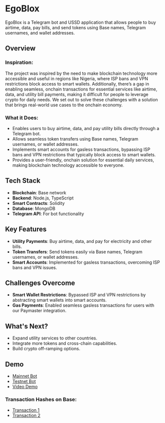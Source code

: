 # EgoBlox

EgoBlox is a Telegram bot and USSD application that allows people to buy airtime, data, pay bills, and send tokens using Base names, Telegram usernames, and wallet addresses.

## Overview

### Inspiration:

The project was inspired by the need to make blockchain technology more accessible and useful in regions like Nigeria, where ISP bans and VPN restrictions block access to smart wallets. Additionally, there’s a gap in enabling seamless, onchain transactions for essential services like airtime, data, and utility bill payments, making it difficult for people to leverage crypto for daily needs. We set out to solve these challenges with a solution that brings real-world use cases to the onchain economy.

### What it Does:

- Enables users to buy airtime, data, and pay utility bills directly through a Telegram bot.
- Allows seamless token transfers using Base names, Telegram usernames, or wallet addresses.
- Implements smart accounts for gasless transactions, bypassing ISP bans and VPN restrictions that typically block access to smart wallets.
- Provides a user-friendly, onchain solution for essential daily services, making blockchain technology accessible to everyone.

## Tech Stack

- **Blockchain**: Base network
- **Backend**: Node.js, TypeScript
- **Smart Contracts**: Solidity
- **Database**: MongoDB
- **Telegram API**: For bot functionality

## Key Features

- **Utility Payments**: Buy airtime, data, and pay for electricity and other bills.
- **Token Transfers**: Send tokens easily via Base names, Telegram usernames, or wallet addresses.
- **Smart Accounts**: Implemented for gasless transactions, overcoming ISP bans and VPN issues.

## Challenges Overcome

- **Smart Wallet Restrictions**: Bypassed ISP and VPN restrictions by abstracting smart wallets into smart accounts.
- **Gas Payments**: Enabled seamless gasless transactions for users with our Paymaster integration.

## What's Next?

- Expand utility services to other countries.
- Integrate more tokens and cross-chain capabilities.
- Build crypto off-ramping options.

## Demo

- [Mainnet Bot](https://t.me/egoblox_bot)
- [Testnet Bot](https://t.me/egoBlox_testnetBot)
- [Video Demo](https://youtu.be/7R_5Zohxhjs)

### Transaction Hashes on Base:

- [Transaction 1](https://sepolia.basescan.org/tx/0xa874a98bb63d3584c4238c96050173700a4f15d2e44fed2927ac123b619ecfab)
- [Transaction 2](https://sepolia.basescan.org/tx/0x8c679583db3b7ba0e0d811d8cb7932ca565f4092e7676c6c37cc4545091789e0)
